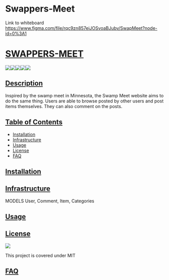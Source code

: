 # Swappers-Meet

Link to whiteboard https://www.figma.com/file/rqc9zn857eiJOSvoaBJubv/SwapMeet?node-id=0%3A1

# <ins>SWAPPERS-MEET</ins>
![](https://img.shields.io/badge/JavaScript-323330?style=for-the-badge&logo=javascript&logoColor=F7DF1E)![](https://img.shields.io/badge/Node.js-43853D?style=for-the-badge&logo=node.js&logoColor=white)![](https://img.shields.io/badge/Express.js-404D59?style=for-the-badge)![](https://img.shields.io/badge/MySQL-00000F?style=for-the-badge&logo=mysql&logoColor=white)![](https://img.shields.io/badge/-Sequelize-d3d3d3?style=for-the-badge&logo=sequelize&logoColor=52B0E7)
## <ins>Description</ins>
Inspired by the swamp meet in Minnesota, the Swamp Meet website aims to do the same thing. Users are able to browse posted by other users and post items themselves. They can also comment on the posts.  

## <ins>Table of Contents</ins>
- [Installation](#installation)
- [Infrastructure](#infrastructure)
- [Usage](#usage)
- [License](#license)
- [FAQ](#faq)

## <ins>Installation</ins>  

## <ins>Infrastructure</ins>  
MODELS
User, Comment, Item, Categories

## <ins>Usage</ins>
 


## <ins>License</ins>
![](https://img.shields.io/badge/License-MIT%20-blue?style=flat-square)

This project is covered under MIT


## <ins>FAQ</ins>

